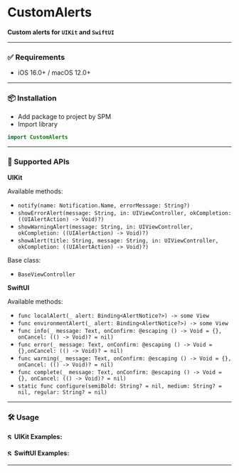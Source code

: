 # CustomAlerts

**Custom alerts for `UIKit` and `SwiftUI`**

---
### ✅ Requirements 
- iOS 16.0+ / macOS 12.0+
---
### 📦 Installation
- Add package to project by SPM
- Import library
```swift
import CustomAlerts
```
---
### 🧩 Supported APIs
**UIKit**

Available methods:
- `notify(name: Notification.Name, errorMessage: String?)` <br />
- `showErrorAlert(message: String, in: UIViewController, okCompletion: ((UIAlertAction) -> Void)?)` <br />
- `showWarningAlert(message: String, in: UIViewController, okCompletion: ((UIAlertAction) -> Void)?)` <br />
- `showAlert(title: String, message: String, in: UIViewController, okCompletion: ((UIAlertAction) -> Void)?)` <br /> 

Base class:
- `BaseViewController` <br />

**SwiftUI**

Available methods:
- `func localAlert(_ alert: Binding<AlertNotice?>) -> some View`
- `func environmentAlert(_ alert: Binding<AlertNotice?>) -> some View`
- `func info(_ message: Text, onConfirm: @escaping () -> Void = {}, onCancel: (() -> Void)? = nil)`
- `func error(_ message: Text, onConfirm: @escaping () -> Void = {},onCancel: (() -> Void)? = nil)`
- `func warning(_ message: Text, onConfirm: @escaping () -> Void = {}, onCancel: (() -> Void)? = nil)`
- `func complete(_ message: Text, onConfirm: @escaping () -> Void = {}, onCancel: (() -> Void)? = nil)`
- `static func configure(semiBold: String? = nil, medium: String? = nil, regular: String? = nil)`
---
### 🛠️ Usage

#### <img src="https://developer.apple.com/swift/images/swift-og.png" alt="Swift logo" width="12" /> UIKit Examples:
#### <img src="https://developer.apple.com/assets/elements/icons/swiftui/swiftui-96x96_2x.png" alt="SwiftUI logo" width="12" /> **SwiftUI Examples:**
---


	

